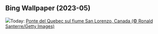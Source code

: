 ## Bing Wallpaper (2023-05)
![](https://www.bing.com/th?id=OHR.QuebecCityBridge_IT-IT2390988840_UHD.jpg&w=1000)Today: [Ponte del Quebec sul fiume San Lorenzo, Canada  (© Ronald Santerre/Getty Images)](https://www.bing.com/th?id=OHR.QuebecCityBridge_IT-IT2390988840_UHD.jpg)